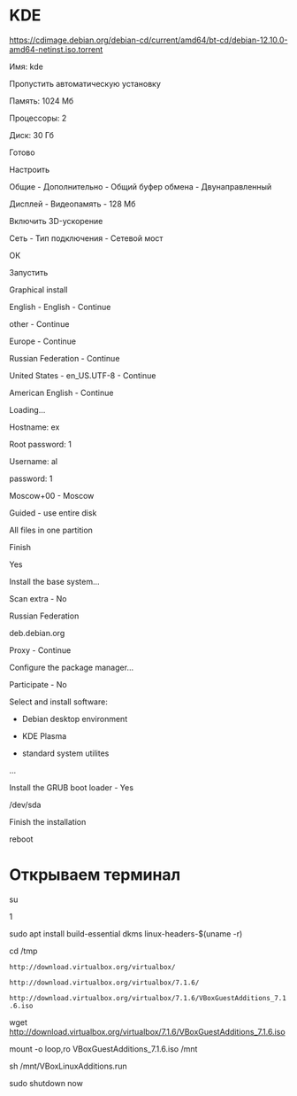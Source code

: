 # KDE

https://cdimage.debian.org/debian-cd/current/amd64/bt-cd/debian-12.10.0-amd64-netinst.iso.torrent

Имя: kde

Пропустить автоматическую установку

Память: 1024 Мб

Процессоры: 2

Диск: 30 Гб

Готово

Настроить

Общие - Дополнительно - Общий буфер обмена - Двунаправленный

Дисплей - Видеопамять - 128 Мб

Включить 3D-ускорение

Сеть - Тип подключения - Сетевой мост

ОК

Запустить

Graphical install

English - English - Continue

other - Continue

Europe - Continue

Russian Federation - Continue

United States - en_US.UTF-8 - Continue

American English - Continue

Loading...

Hostname: ex

Root password: 1

Username: al

password: 1

Moscow+00 - Moscow

Guided - use entire disk

All files in one partition

Finish

Yes

Install the base system...

Scan extra - No

Russian Federation

deb.debian.org

Proxy - Continue

Configure the package manager...

Participate - No

Select and install software:

- Debian desktop environment

- KDE Plasma

- standard system utilites

...

Install the GRUB boot loader - Yes

/dev/sda

Finish the installation

reboot

# Открываем терминал

su

1

sudo apt install build-essential dkms linux-headers-$(uname -r)

cd /tmp

`http://download.virtualbox.org/virtualbox/`

`http://download.virtualbox.org/virtualbox/7.1.6/`

`http://download.virtualbox.org/virtualbox/7.1.6/VBoxGuestAdditions_7.1.6.iso`

wget http://download.virtualbox.org/virtualbox/7.1.6/VBoxGuestAdditions_7.1.6.iso

mount -o loop,ro VBoxGuestAdditions_7.1.6.iso /mnt

sh /mnt/VBoxLinuxAdditions.run

sudo shutdown now








 
















